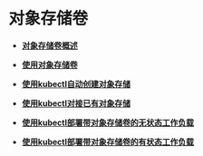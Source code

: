 # 对象存储卷<a name="cce_01_0322"></a>

-   **[对象存储卷概述](对象存储卷概述-122.md)**  

-   **[使用对象存储卷](使用对象存储卷-123.md)**  

-   **[使用kubectl自动创建对象存储](使用kubectl自动创建对象存储-124.md)**  

-   **[使用kubectl对接已有对象存储](使用kubectl对接已有对象存储-125.md)**  

-   **[使用kubectl部署带对象存储卷的无状态工作负载](使用kubectl部署带对象存储卷的无状态工作负载-126.md)**  

-   **[使用kubectl部署带对象存储卷的有状态工作负载](使用kubectl部署带对象存储卷的有状态工作负载-127.md)**  



